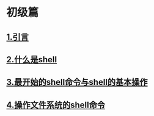 # 初级篇

## [1.引言](./1.引言.md)

## [2.什么是shell](./2.什么是shell.md)

## [3.最开始的shell命令与shell的基本操作](./3.最开始的shell命令与shell的基本操作.md)

## [4.操作文件系统的shell命令](./4.操作文件系统的shell命令.md)